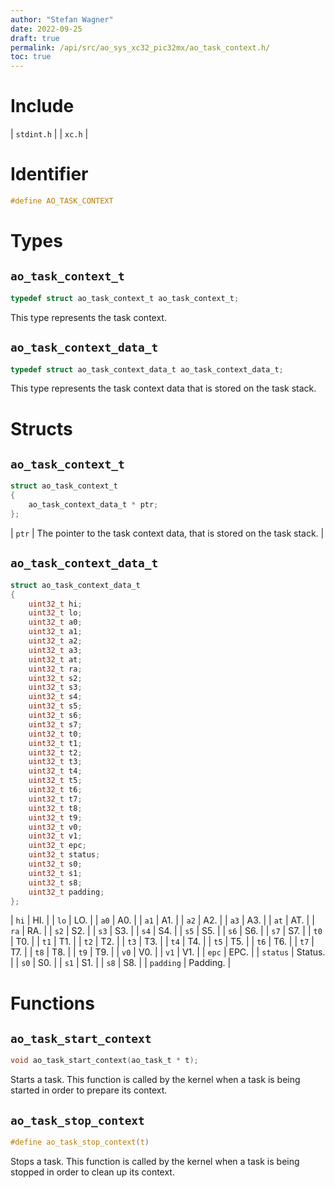 ```yaml
---
author: "Stefan Wagner"
date: 2022-09-25
draft: true
permalink: /api/src/ao_sys_xc32_pic32mx/ao_task_context.h/
toc: true
---
```


# Include

| `stdint.h` |
| `xc.h` |

# Identifier

```c
#define AO_TASK_CONTEXT
```

# Types

## `ao_task_context_t`

```c
typedef struct ao_task_context_t ao_task_context_t;
```

This type represents the task context.

## `ao_task_context_data_t`

```c
typedef struct ao_task_context_data_t ao_task_context_data_t;
```

This type represents the task context data that is stored on the task stack.

# Structs

## `ao_task_context_t`

```c
struct ao_task_context_t
{
    ao_task_context_data_t * ptr;
};
```

| `ptr` | The pointer to the task context data, that is stored on the task stack. |

## `ao_task_context_data_t`

```c
struct ao_task_context_data_t
{
    uint32_t hi;
    uint32_t lo;
    uint32_t a0;
    uint32_t a1;
    uint32_t a2;
    uint32_t a3;
    uint32_t at;
    uint32_t ra;
    uint32_t s2;
    uint32_t s3;
    uint32_t s4;
    uint32_t s5;
    uint32_t s6;
    uint32_t s7;
    uint32_t t0;
    uint32_t t1;
    uint32_t t2;
    uint32_t t3;
    uint32_t t4;
    uint32_t t5;
    uint32_t t6;
    uint32_t t7;
    uint32_t t8;
    uint32_t t9;
    uint32_t v0;
    uint32_t v1;
    uint32_t epc;
    uint32_t status;
    uint32_t s0;
    uint32_t s1;
    uint32_t s8;
    uint32_t padding;
};
```

| `hi`      | HI. |
| `lo`      | LO. |
| `a0`      | A0. |
| `a1`      | A1. |
| `a2`      | A2. |
| `a3`      | A3. |
| `at`      | AT. |
| `ra`      | RA. |
| `s2`      | S2. |
| `s3`      | S3. |
| `s4`      | S4. |
| `s5`      | S5. |
| `s6`      | S6. |
| `s7`      | S7. |
| `t0`      | T0. |
| `t1`      | T1. |
| `t2`      | T2. |
| `t3`      | T3. |
| `t4`      | T4. |
| `t5`      | T5. |
| `t6`      | T6. |
| `t7`      | T7. |
| `t8`      | T8. |
| `t9`      | T9. |
| `v0`      | V0. |
| `v1`      | V1. |
| `epc`     | EPC. |
| `status`  | Status. |
| `s0`      | S0. |
| `s1`      | S1. |
| `s8`      | S8. |
| `padding` | Padding. |

# Functions

## `ao_task_start_context`

```c
void ao_task_start_context(ao_task_t * t);
```

Starts a task. This function is called by the kernel when a task is being started in order to prepare its context.

## `ao_task_stop_context`

```c
#define ao_task_stop_context(t)
```

Stops a task. This function is called by the kernel when a task is being stopped in order to clean up its context.
